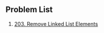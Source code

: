 ## Problem List

1. [203. Remove Linked List Elements](https://leetcode.com/problems/remove-linked-list-elements/description/)
